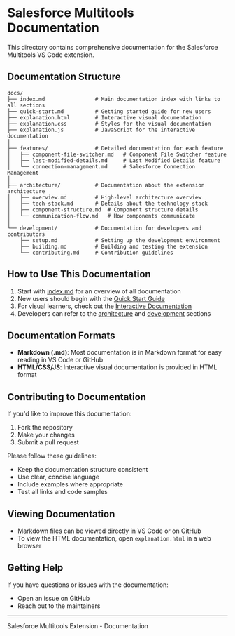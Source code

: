 # Salesforce Multitools Documentation

This directory contains comprehensive documentation for the Salesforce Multitools VS Code extension.

## Documentation Structure

```
docs/
├── index.md                # Main documentation index with links to all sections
├── quick-start.md          # Getting started guide for new users
├── explanation.html        # Interactive visual documentation
├── explanation.css         # Styles for the visual documentation
├── explanation.js          # JavaScript for the interactive documentation
│
├── features/               # Detailed documentation for each feature
│   ├── component-file-switcher.md   # Component File Switcher feature
│   ├── last-modified-details.md     # Last Modified Details feature
│   └── connection-management.md     # Salesforce Connection Management
│
├── architecture/           # Documentation about the extension architecture
│   ├── overview.md         # High-level architecture overview
│   ├── tech-stack.md       # Details about the technology stack
│   ├── component-structure.md  # Component structure details
│   └── communication-flow.md   # How components communicate
│
└── development/            # Documentation for developers and contributors
    ├── setup.md            # Setting up the development environment
    ├── building.md         # Building and testing the extension
    └── contributing.md     # Contribution guidelines
```

## How to Use This Documentation

1. Start with [index.md](./index.md) for an overview of all documentation
2. New users should begin with the [Quick Start Guide](./quick-start.md)
3. For visual learners, check out the [Interactive Documentation](./explanation.html)
4. Developers can refer to the [architecture](./architecture/) and [development](./development/) sections

## Documentation Formats

- **Markdown (.md)**: Most documentation is in Markdown format for easy reading in VS Code or GitHub
- **HTML/CSS/JS**: Interactive visual documentation is provided in HTML format

## Contributing to Documentation

If you'd like to improve this documentation:

1. Fork the repository
2. Make your changes
3. Submit a pull request

Please follow these guidelines:

- Keep the documentation structure consistent
- Use clear, concise language
- Include examples where appropriate
- Test all links and code samples

## Viewing Documentation

- Markdown files can be viewed directly in VS Code or on GitHub
- To view the HTML documentation, open `explanation.html` in a web browser

## Getting Help

If you have questions or issues with the documentation:

- Open an issue on GitHub
- Reach out to the maintainers

---

Salesforce Multitools Extension - Documentation 